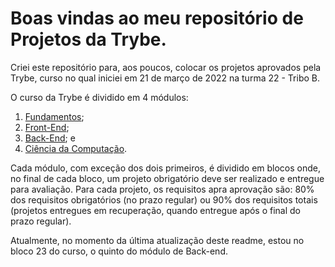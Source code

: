 # Boas vindas ao meu repositório de Projetos da Trybe.

Criei este repositório para, aos poucos, colocar os projetos aprovados pela Trybe, curso no qual iniciei em 21 de março de 2022 na turma 22 - Tribo B. 

O curso da Trybe é dividido em 4 módulos:

1. [Fundamentos](https://github.com/rsajoao/trybe-projects/tree/trybe-fundamentals);
2. [Front-End](https://github.com/rsajoao/trybe-projects/tree/trybe-frontend);
3. [Back-End](https://github.com/rsajoao/trybe-projects/tree/trybe-backend); e
4. [Ciência da Computação](https://github.com/rsajoao/trybe-projects/tree/trybe-computer-science).

Cada módulo, com exceção dos dois primeiros, é dividido em blocos onde, no final de cada bloco, um projeto obrigatório deve ser realizado e entregue para avaliação.
Para cada projeto, os requisitos apra aprovação são: 80% dos requisitos obrigatórios (no prazo regular) ou 90% dos requisitos totais (projetos entregues em recuperação, quando entregue após o final do prazo regular).

Atualmente, no momento da última atualização deste readme, estou no bloco 23 do curso, o quinto do módulo de Back-end.

#